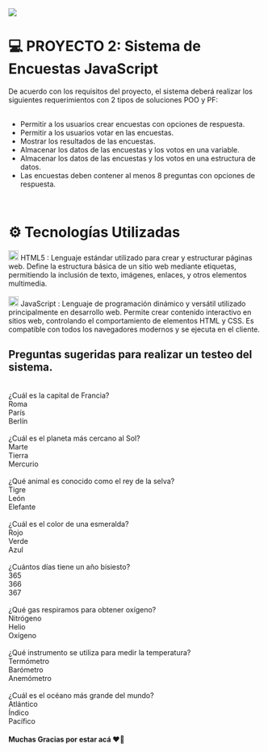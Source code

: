 <div align="left">
  <img src="https://i.imgur.com/DJhiMUG.png" width="auto">
</div>

<div align="left">
  <h1>💻 PROYECTO 2: Sistema de Encuestas JavaScript</h1>
  De acuerdo con los requisitos del proyecto, el sistema deberá realizar los siguientes requerimientos con 2 tipos de soluciones POO y PF:
  <br>
  <br>
  <ul>
   <li>Permitir a los usuarios crear encuestas con opciones de respuesta.</li>
   <li>Permitir a los usuarios votar en las encuestas.</li>
   <li>Mostrar los resultados de las encuestas.</li>
   <li>Almacenar los datos de las encuestas y los votos en una variable.</li>
   <li>Almacenar los datos de las encuestas y los votos en una estructura de datos.</li>
   <li>Las encuestas deben contener al menos 8 preguntas con opciones de respuesta.</li>
  </ul>
  <br> 
</div>

<div align="left">
  <h1>⚙️ Tecnologías Utilizadas</h1>
  <div>
  <img src="https://upload.wikimedia.org/wikipedia/commons/6/61/HTML5_logo_and_wordmark.svg" href="off" width="20"> <span>HTML5 : Lenguaje estándar utilizado para crear y estructurar páginas web. Define la estructura básica de un sitio web mediante etiquetas, permitiendo la inclusión de texto, imágenes, enlaces, y otros elementos multimedia.</span>
    <br>
    <br>
  <img src="https://upload.wikimedia.org/wikipedia/commons/6/6a/JavaScript-logo.png" href="off" width="20"> <span>JavaScript : Lenguaje de programación dinámico y versátil utilizado principalmente en desarrollo web. Permite crear contenido interactivo en sitios web, controlando el comportamiento de elementos HTML y CSS. Es compatible con todos los navegadores modernos y se ejecuta en el cliente.</span> <br>

<h2>Preguntas sugeridas para realizar un testeo del sistema.</h2>
<br>
  ¿Cuál es la capital de Francia?
  <br>
Roma<br>
París<br>
Berlín
  <br>
  <br>
¿Cuál es el planeta más cercano al Sol?
<br>
Marte<br>
Tierra<br>
Mercurio
  <br>
  <br>
¿Qué animal es conocido como el rey de la selva?
<br>
Tigre<br>
León<br>
Elefante
  <br>
  <br>
¿Cuál es el color de una esmeralda?
<br>
Rojo<br>
Verde<br>
Azul
<br>
<br>
¿Cuántos días tiene un año bisiesto?
<br>
365<br>
366<br>
367
  <br>
  <br>
¿Qué gas respiramos para obtener oxígeno?
<br>
Nitrógeno<br>
Helio<br>
Oxígeno
  <br>
  <br>
¿Qué instrumento se utiliza para medir la temperatura?
<br>
Termómetro<br>
Barómetro<br>
Anemómetro
  <br>
  <br>
¿Cuál es el océano más grande del mundo?
<br>
Atlántico<br>
Índico<br>
Pacífico


</div>
</div>

<h4> Muchas Gracias por estar acá ♥️👋</h4>

